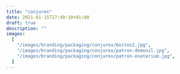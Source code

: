 ```yaml
---
title: "conjurex"
date: 2021-01-15T17:49:10+01:00
draft: true
description: ""
images:
  [
    "/images/branding/packaging/conjurex/boites2.jpg",
    "/images/branding/packaging/conjurex/patron-demonil.jpg",
    "/images/branding/packaging/conjurex/patron-esoterium.jpg",
  ]
---
```

